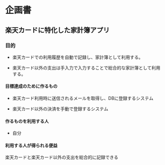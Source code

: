 # 企画書

## 楽天カードに特化した家計簿アプリ

### 目的

- 楽天カードでの利用履歴を自動で記録し、家計簿として利用する。

- 楽天カード以外の支出は手入力で入力することで総合的な家計簿として利用する。

#### 目標達成のために作るもの

- 楽天カード利用時に送信されるメールを取得し、DBに登録するシステム

- 楽天カード以外の決済を手動で登録するシステム

#### 作るものを利用する人

- 自分

#### 利用する人が得られる便益

楽天カードと楽天カード以外の支出を総合的に記録できる

